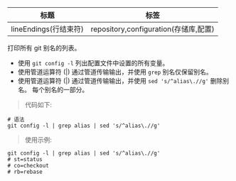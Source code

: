 | 标题                  | 标签                                  |
| --------------------- | ------------------------------------- |
| lineEndings(行结束符) | repository,configuration(存储库,配置) |

打印所有 git 别名的列表。

- 使用 `git config -l` 列出配置文件中设置的所有变量。
- 使用管道运算符 (|) 通过管道传输输出，并使用 `grep` 别名仅保留别名。
- 使用管道运算符 (|) 通过管道传输输出，并使用 `sed 's/^alias\.//g'` 删除别名。 每个别名的一部分。

> 代码如下:

```shell
# 语法
git config -l | grep alias | sed 's/^alias\.//g'
```

> 使用示例:

```shell
git config -l | grep alias | sed 's/^alias\.//g'
# st=status
# co=checkout
# rb=rebase
```
